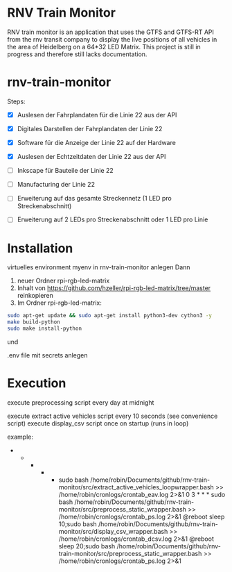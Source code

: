 # RNV Train Monitor

RNV train monitor is an application that uses the GTFS and GTFS-RT API from the rnv transit company to display the live positions of all vehicles in the area of Heidelberg on a 64*32 LED Matrix.
This project is still in progress and therefore still lacks documentation.

# rnv-train-monitor
Steps:  
- [X] Auslesen der Fahrplandaten für die Linie 22 aus der API
- [X] Digitales Darstellen der Fahrplandaten der Linie 22
- [X] Software für die Anzeige der Linie 22 auf der Hardware
- [X] Auslesen der Echtzeitdaten der Linie 22 aus der API
- [ ] Inkscape für Bauteile der Linie 22
- [ ] Manufacturing der Linie 22



- [ ] Erweiterung auf das gesamte Streckennetz (1 LED pro Streckenabschnitt)
- [ ] Erweiterung auf 2 LEDs pro Streckenabschnitt oder 1 LED pro Linie


# Installation

virtuelles environment myenv in rnv-train-monitor anlegen
Dann 
1. neuer Ordner rpi-rgb-led-matrix
2. Inhalt von https://github.com/hzeller/rpi-rgb-led-matrix/tree/master reinkopieren
3. Im Ordner rpi-rgb-led-matrix:
```sh
sudo apt-get update && sudo apt-get install python3-dev cython3 -y
make build-python 
sudo make install-python 
```

und

.env file mit secrets anlegen


# Execution

execute preprocessing script every day at midnight 

execute extract active vehicles script every 10 seconds (see convenience script)
execute display_csv script once on startup (runs in loop)

example:
* * * * * sudo bash /home/robin/Documents/github/rnv-train-monitor/src/extract_active_vehicles_loopwrapper.bash >> /home/robin/cronlogs/crontab_eav.log 2>&1
0 3 * * * sudo bash /home/robin/Documents/github/rnv-train-monitor/src/preprocess_static_wrapper.bash >> /home/robin/cronlogs/crontab_ps.log 2>&1
@reboot sleep 10;sudo bash /home/robin/Documents/github/rnv-train-monitor/src/display_csv_wrapper.bash >> /home/robin/cronlogs/crontab_dcsv.log 2>&1
@reboot sleep 20;sudo bash /home/robin/Documents/github/rnv-train-monitor/src/preprocess_static_wrapper.bash >> /home/robin/cronlogs/crontab_ps.log 2>&1
